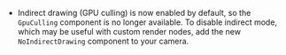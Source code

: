 - Indirect drawing (GPU culling) is now enabled by default, so the `GpuCulling` component is no longer available. To disable indirect mode, which may be useful with custom render nodes, add the new `NoIndirectDrawing` component to your camera.
